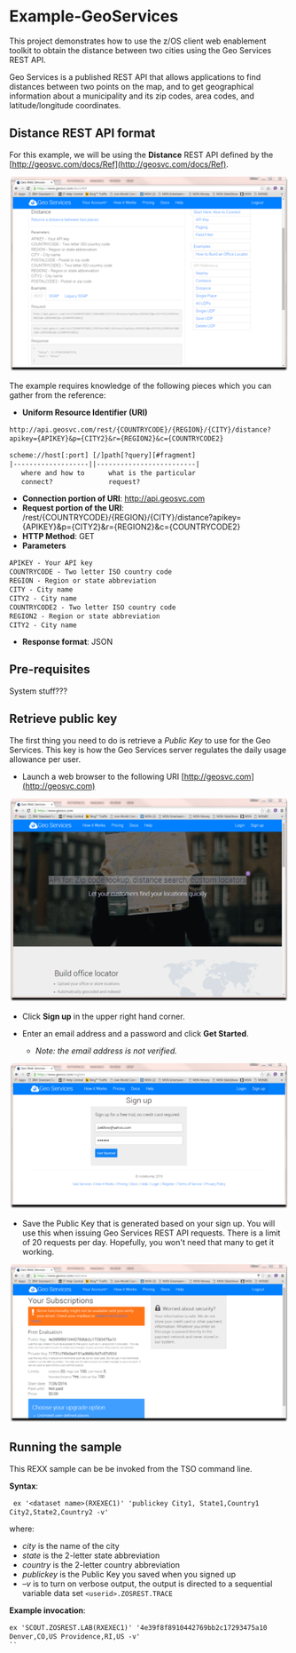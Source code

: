 # **Example-GeoServices**

This project demonstrates how to use the z/OS client web enablement toolkit to obtain the distance between two cities using the Geo Services REST API.

Geo Services is a published REST API that allows applications to find distances between two points on the map, and to get geographical information about a municipality and its zip codes, area codes, and latitude/longitude coordinates.

## Distance REST API format
For this example, we will be using the **Distance** REST API defined by the  [http://geosvc.com/docs/Ref](http://geosvc.com/docs/Ref).

![Geo Services main page](images/image0.png)

The example requires knowledge of the following pieces which you can gather from the reference:
 - **Uniform Resource Identifier (URI)**
 ```
 http://api.geosvc.com/rest/{COUNTRYCODE}/{REGION}/{CITY}/distance?apikey={APIKEY}&p={CITY2}&r={REGION2}&c={COUNTRYCODE2}
 ```
 ```
 scheme://host[:port] [/]path[?query][#fragment]
|-------------------||-------------------------|
	where and how to      what is the particular
    connect?              request?
 ```
   - **Connection portion of URI**: http://api.geosvc.com
   - **Request portion of the URI**: /rest/{COUNTRYCODE}/{REGION}/{CITY}/distance?apikey={APIKEY}&p={CITY2}&r={REGION2}&c={COUNTRYCODE2}
 - **HTTP Method**: GET
 - **Parameters**
  ```
APIKEY - Your API key
COUNTRYCODE - Two letter ISO country code
REGION - Region or state abbreviation
CITY - City name
CITY2 - City name
COUNTRYCODE2 - Two letter ISO country code
REGION2 - Region or state abbreviation
CITY2 - City name
 ```
 - **Response format**: JSON

 ## **Pre-requisites**
 System stuff???

 ## Retrieve public key
 The first thing you need to do is retrieve a *Public Key* to use for the Geo Services. This key is how the Geo Services server regulates the daily usage allowance per user.

 - Launch a web browser to the following URI [http://geosvc.com](http://geosvc.com)

 ![Geo Services main page](images/image1.png)

 - Click **Sign up** in the upper right hand corner.

 - Enter an email address and a password and click **Get Started**.
   - *Note: the email address is not verified.*

 ![Geo Services main page](images/image2.png)

 - Save the Public Key that is generated based on your sign up. You will use this when issuing Geo Services REST API requests.  There is a limit of 20 requests per day.  Hopefully, you won't need that many to get it working.

 ![Geo Services main page](images/image3.png)

 ## **Running the sample**
 This REXX sample can be be invoked from the TSO command line.

 **Syntax**:  
```
 ex '<dataset name>(RXEXEC1)' 'publickey City1, State1,Country1 City2,State2,Country2 -v'
 ```
 where:
 - *city* is the name of the city
 - *state* is the 2-letter state abbreviation
 - *country* is the 2-letter country abbreviation
 - *publickey* is the Public Key you saved when you signed up  
 - *–v* is to turn on verbose output, the output is directed to a sequential variable data set `<userid>.ZOSREST.TRACE`

 **Example invocation**:
 ```
 ex 'SCOUT.ZOSREST.LAB(RXEXEC1)' '4e39f8f8910442769bb2c17293475a10 Denver,CO,US Providence,RI,US -v'
 ``
